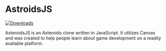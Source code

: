 # AstroidsJS

[![Downloads](https://img.shields.io/github/downloads/JDTalley/AsteroidsJS/total)]([https://github.com/JDTalley/AsteroidsJS](https://github.com/JDTalley/AsteroidsJS))

AsteroidsJS is an Asteroids clone written in JavaScript. It utilizes Canvas and was created to help people learn about game development on a readily available platform.
